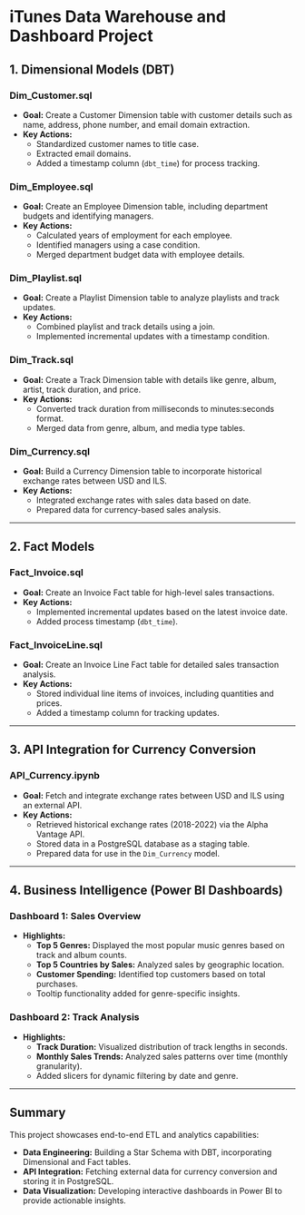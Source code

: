 # iTunes Data Warehouse and Dashboard Project

## 1. Dimensional Models (DBT)
### **Dim_Customer.sql**
- **Goal:** Create a Customer Dimension table with customer details such as name, address, phone number, and email domain extraction.
- **Key Actions:**
  - Standardized customer names to title case.
  - Extracted email domains.
  - Added a timestamp column (`dbt_time`) for process tracking.

### **Dim_Employee.sql**
- **Goal:** Create an Employee Dimension table, including department budgets and identifying managers.
- **Key Actions:**
  - Calculated years of employment for each employee.
  - Identified managers using a case condition.
  - Merged department budget data with employee details.

### **Dim_Playlist.sql**
- **Goal:** Create a Playlist Dimension table to analyze playlists and track updates.
- **Key Actions:**
  - Combined playlist and track details using a join.
  - Implemented incremental updates with a timestamp condition.

### **Dim_Track.sql**
- **Goal:** Create a Track Dimension table with details like genre, album, artist, track duration, and price.
- **Key Actions:**
  - Converted track duration from milliseconds to minutes:seconds format.
  - Merged data from genre, album, and media type tables.

### **Dim_Currency.sql**
- **Goal:** Build a Currency Dimension table to incorporate historical exchange rates between USD and ILS.
- **Key Actions:**
  - Integrated exchange rates with sales data based on date.
  - Prepared data for currency-based sales analysis.

---

## 2. Fact Models
### **Fact_Invoice.sql**
- **Goal:** Create an Invoice Fact table for high-level sales transactions.
- **Key Actions:**
  - Implemented incremental updates based on the latest invoice date.
  - Added process timestamp (`dbt_time`).

### **Fact_InvoiceLine.sql**
- **Goal:** Create an Invoice Line Fact table for detailed sales transaction analysis.
- **Key Actions:**
  - Stored individual line items of invoices, including quantities and prices.
  - Added a timestamp column for tracking updates.

---

## 3. API Integration for Currency Conversion
### **API_Currency.ipynb**
- **Goal:** Fetch and integrate exchange rates between USD and ILS using an external API.
- **Key Actions:**
  - Retrieved historical exchange rates (2018-2022) via the Alpha Vantage API.
  - Stored data in a PostgreSQL database as a staging table.
  - Prepared data for use in the `Dim_Currency` model.

---

## 4. Business Intelligence (Power BI Dashboards)
### **Dashboard 1: Sales Overview**
- **Highlights:**
  - **Top 5 Genres:** Displayed the most popular music genres based on track and album counts.
  - **Top 5 Countries by Sales:** Analyzed sales by geographic location.
  - **Customer Spending:** Identified top customers based on total purchases.
  - Tooltip functionality added for genre-specific insights.

### **Dashboard 2: Track Analysis**
- **Highlights:**
  - **Track Duration:** Visualized distribution of track lengths in seconds.
  - **Monthly Sales Trends:** Analyzed sales patterns over time (monthly granularity).
  - Added slicers for dynamic filtering by date and genre.

---

## Summary
This project showcases end-to-end ETL and analytics capabilities:
- **Data Engineering:** Building a Star Schema with DBT, incorporating Dimensional and Fact tables.
- **API Integration:** Fetching external data for currency conversion and storing it in PostgreSQL.
- **Data Visualization:** Developing interactive dashboards in Power BI to provide actionable insights.
